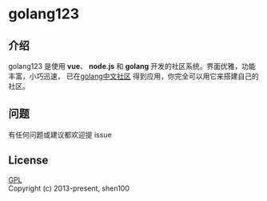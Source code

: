 golang123   
=

## 介绍

golang123 是使用 **vue**、 **node.js** 和 **golang** 开发的社区系统。界面优雅，功能丰富，小巧迅速，
已在[golang中文社区](https://www.golang123.com) 得到应用，你完全可以用它来搭建自己的社区。   

## 问题

有任何问题或建议都欢迎提 issue  

## License
[GPL](https://github.com/shen100/golang123-api/blob/master/LICENSE "")      
Copyright (c) 2013-present, shen100
